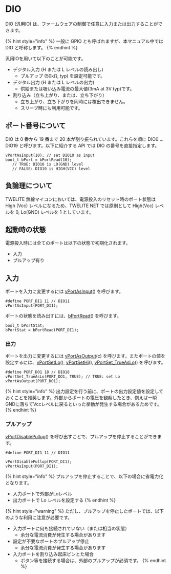# DIO

DIO (汎用IO) は、ファームウェアの制御で任意に入力または出力することができます。

{% hint style="info" %}
一般に GPIO とも呼ばれますが、本マニュアル中では DIO と呼称します。
{% endhint %}



汎用IOを用いて以下のことが可能です。

* デジタル入力 (H または L レベルの読み出し)
  * プルアップ (50kΩ, typ) を設定可能です。
* デジタル出力 (H または L レベルの出力)
  * 供給または吸い込み電流の最大値(3mA at 3V typ)です。
* 割り込み（立ち上がり、または、立ち下がり）
  * 立ち上がり、立ち下がりを同時には検出できません。
  * スリープ時にも利用可能です。

## ポート番号について

DIO は 0 番から 19 番まで 20 本が割り振られています。これらを順に DIO0 ... DIO19 と呼びます。以下に紹介する API では DIO の番号を直接指定します。

```
vPortAsInput(10); // set DIO10 as input
bool_t bPort = bPortRead(10);
   // TRUE: DIO10 is LO(GND) level
   // FALSE: DIO10 is HIGH(VCC) level
```

## 負論理について

TWELITE 無線マイコンにおいては、電源投入のリセット時のポート状態は High (Vcc) レベルになるため、TWELITE NET では原則として High(Vcc) レベルを 0, Lo(GND) レベルを 1 としています。

## 起動時の状態

電源投入時には全てのポートは以下の状態で初期化されます。

* 入力
* プルアップ有り

## 入力

ポートを入力に変更するには [vPortAsInput](../../twelite-net-api-ref/twelite-net-makuro/utils.h.md#vportasinput-c)() を呼びます。

```
#define PORT_DI1 11 // DIO11
vPortAsInput(PORT_DI1);
```

ポートの状態を読み出すには、[bPortRead](../../twelite-net-api-ref/twelite-net-makuro/utils.h.md#bportread-c)() を呼びます。

```
bool_t bPortStat;
bPortStat = bPortRead(PORT_DI1);
```

### 出力

ポートを出力に変更するには [vPortAsOutput](../../twelite-net-api-ref/twelite-net-makuro/utils.h.md#vportasoutput-c)(c) を呼びます。またポートの値を設定するには、[vPortSetLo](../../twelite-net-api-ref/twelite-net-makuro/utils.h.md#vportsetlo-c)(), [vPortSetHi](../../twelite-net-api-ref/twelite-net-makuro/utils.h.md#vportsetlo-c)(), [vPortSet_TrueAsLo](../../twelite-net-api-ref/twelite-net-makuro/utils.h.md#vportset_trueaslo-c-s)() を呼びます。

```
#define PORT_DO1 18 // DIO18
vPortSet_TrueAsLo(PORT_DO1, TRUE); // TRUE: set Lo
vPortAsOutput(PORT_DO1);
```

{% hint style="info" %}
出力設定を行う前に、ポートの出力設定値を設定しておくことを推奨します。外部からポートの電圧を観察したとき、例えば一瞬GNDに落ちてVccレベルに戻るといった挙動が発生する場合があるためです。
{% endhint %}

### プルアップ

 [vPortDisablePullup](../../twelite-net-api-ref/twelite-net-makuro/utils.h.md#vportdisablepullup-c)() を呼び出すことで、プルアップを停止することができます。

```
#define PORT_DI1 11 // DIO11

vPortDisablePullup(PORT_DI1);
vPortAsInput(PORT_DI1);
```

{% hint style="info" %}
プルアップを停止することで、以下の場合に省電力化となります。

* 入力ポートで外部がLoレベル
* 出力ポートで Lo レベルを設定する
{% endhint %}

{% hint style="warning" %}
ただし、プルアップを停止したポートでは、以下のような利用に注意が必要です。

* 入力ポートに何も接続されていない（または相当の状態）
  * 余分な電流消費が発生する場合があります
* 設定が不要なポートのプルアップ停止
  * 余分な電流消費が発生する場合があります
* 入力ポートを割り込み起床ピンとた場合
  * ボタン等を接続する場合は、外部のプルアップが必須です。
{% endhint %}

